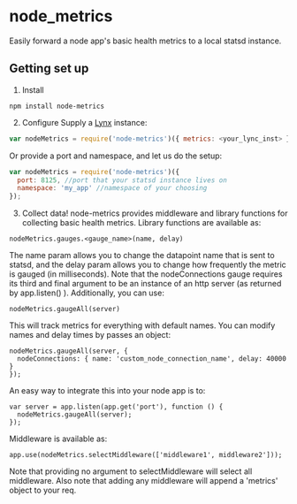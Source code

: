 # node_metrics
Easily forward a node app's basic health metrics to a local statsd instance.

## Getting set up
1. Install
  ```
  npm install node-metrics
  ```
2. Configure
  Supply a [Lynx](https://github.com/dscape/lynx) instance:
  ```js
  var nodeMetrics = require('node-metrics')({ metrics: <your_lync_inst> });
  ```
  Or provide a port and namespace, and let us do the setup:
  ```js
  var nodeMetrics = require('node-metrics')({
    port: 8125, //port that your statsd instance lives on
    namespace: 'my_app' //namespace of your choosing
  });
  ```
3. Collect data!
  node-metrics provides middleware and library functions for collecting basic health metrics. Library functions are available as:
  ```
  nodeMetrics.gauges.<gauge_name>(name, delay)
  ```

  The name param allows you to change the datapoint name that is sent to statsd, and the delay param allows you to change how frequently the metric is gauged (in milliseconds). Note that the nodeConnections gauge requires its third and final argument to be an instance of an http server (as returned by app.listen() ).
  Additionally, you can use:
  ```
  nodeMetrics.gaugeAll(server)
  ```
  This will track metrics for everything with default names. You can modify names and delay times by passes an object:
  ```
  nodeMetrics.gaugeAll(server, {
    nodeConnections: { name: 'custom_node_connection_name', delay: 40000 }
  });
  ```
  
  An easy way to integrate this into your node app is to:
  ```
  var server = app.listen(app.get('port'), function () {
    nodeMetrics.gaugeAll(server);
  });
  ```
  
  Middleware is available as:
  ```
  app.use(nodeMetrics.selectMiddleware(['middleware1', middleware2']));
  ```
  Note that providing no argument to selectMiddleware will select all middleware. Also note that adding any middleware will append a 'metrics' object to your req.
  
